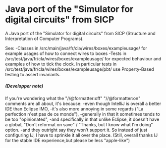 # Java port of the "Simulator for digital circuits" from SICP
A Java port of the "Simulator for digital circuits" from SICP (Structure and Interpretation of Computer Programs).
 
See:
 -Classes in /src/main/java/fr/cla/wires/boxes/exampleusage/ for example usages of how to connect wires to boxes
 -Tests in /src/test/java/fr/cla/wires/boxes/exampleusage/ for expected behaviour and examples of how to tick the clock. In particular tests in /src/test/java/fr/cla/wires/boxes/exampleusage/pbt/ use Property-Based testing to assert invariants. 

##### (Developper note)
If you're wondering what the "//@formatter:off" "//@formatter:on" comments are all about, it's because: 
    -even though IntelliJ is overall a better IDE than Eclipse IMO,
    -it's also more annoying in some regards ("La perfection n'est pas de ce monde"),
         -generally in that it sometimes tends to be too "opinionated",
         -and specifically in that unlike Eclipse, 
            it doesn't have a global, "Don't reformat on save" / "Thanks, but I know what I'm doing" option.
         -and they outright say they won't support it.
So instead of just configuring IJ, I have to sprinkle it all over the place. (Still, overall thanks IJ for the stable IDE experience,but please be less "apple-like") 
